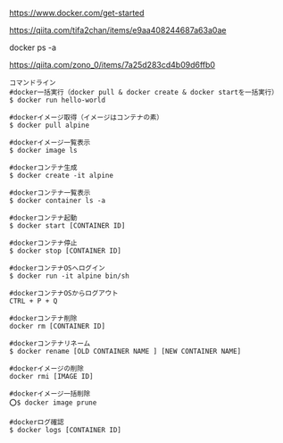 https://www.docker.com/get-started


https://qiita.com/tifa2chan/items/e9aa408244687a63a0ae

docker ps -a

https://qiita.com/zono_0/items/7a25d283cd4b09d6ffb0
```
コマンドライン
#docker一括実行（docker pull & docker create & docker startを一括実行）
$ docker run hello-world

#dockerイメージ取得（イメージはコンテナの素）
$ docker pull alpine

#dockerイメージ一覧表示
$ docker image ls

#dockerコンテナ生成
$ docker create -it alpine

#dockerコンテナ一覧表示
$ docker container ls -a

#dockerコンテナ起動
$ docker start [CONTAINER ID]

#dockerコンテナ停止
$ docker stop [CONTAINER ID]

#dockerコンテナOSへログイン
$ docker run -it alpine bin/sh

#dockerコンテナOSからログアウト
CTRL + P + Q

#dockerコンテナ削除
docker rm [CONTAINER ID]

#dockerコンテナリネーム
$ docker rename [OLD CONTAINER NAME ] [NEW CONTAINER NAME]

#dockerイメージの削除
docker rmi [IMAGE ID]

#dockerイメージ一括削除
⭕️$ docker image prune

#dockerログ確認
$ docker logs [CONTAINER ID]
```

